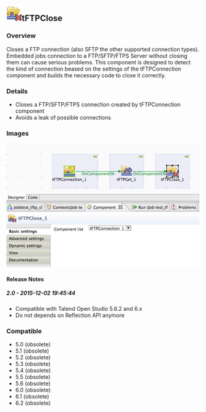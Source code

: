 ## <img src='./logo.jpg' width='40' height='40'>tFTPClose

### Overview
Closes a FTP connection (also SFTP the other supported connection types).
Embedded jobs connection to a FTP/SFTP/FTPS Server without closing them can cause serious problems. 
This component is designed to detect the kind of connection beased on the settings of the tFTPConnection component and builds the necessary code to close it correctly.
### Details
* Closes a FTP/SFTP/FTPS connection created by tFTPConnection component
* Avoids a leak of possible connections
### Images
<a href='./screenshots/v_2.0__1.jpg'><img src='./screenshots/v_2.0__1.jpg' ></a>



#### Release Notes

##### 2.0 - 2015-12-02 19:45:44
* Compatible with Talend Open Studio 5.6.2 and 6.x 
* Do not depends on Reflection API anymore
### Compatible
 -  5.0 (obsolete)
 -   5.1 (obsolete)
 -   5.2 (obsolete)
 -   5.3 (obsolete)
 -   5.4 (obsolete)
 -   5.5 (obsolete)
 -   5.6 (obsolete)
 -   6.0 (obsolete)
 -   6.1 (obsolete)
 -   6.2 (obsolete)